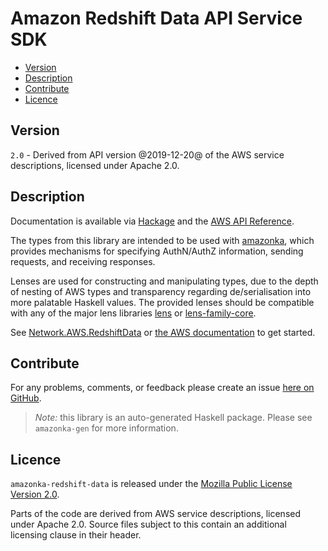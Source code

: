 # Amazon Redshift Data API Service SDK

* [Version](#version)
* [Description](#description)
* [Contribute](#contribute)
* [Licence](#licence)


## Version
 
`2.0` - Derived from API version @2019-12-20@ of the AWS service descriptions, licensed under Apache 2.0.

## Description

Documentation is available via [Hackage](http://hackage.haskell.org/package/amazonka-redshift-data)
and the [AWS API Reference](https://aws.amazon.com/documentation/).

The types from this library are intended to be used with [amazonka](http://hackage.haskell.org/package/amazonka),
which provides mechanisms for specifying AuthN/AuthZ information, sending requests,
and receiving responses.

Lenses are used for constructing and manipulating types,
due to the depth of nesting of AWS types and transparency regarding
de/serialisation into more palatable Haskell values.
The provided lenses should be compatible with any of the major lens libraries
[lens](http://hackage.haskell.org/package/lens) or [lens-family-core](http://hackage.haskell.org/package/lens-family-core).

See [Network.AWS.RedshiftData](http://hackage.haskell.org/package/amazonka-redshift-data/docs/Network-AWS-RedshiftData.html)
or [the AWS documentation](https://aws.amazon.com/documentation/) to get started.


## Contribute

For any problems, comments, or feedback please create an issue [here on GitHub](https://github.com/brendanhay/amazonka/issues).

> _Note:_ this library is an auto-generated Haskell package. Please see `amazonka-gen` for more information.


## Licence

`amazonka-redshift-data` is released under the [Mozilla Public License Version 2.0](http://www.mozilla.org/MPL/).

Parts of the code are derived from AWS service descriptions, licensed under Apache 2.0.
Source files subject to this contain an additional licensing clause in their header.
